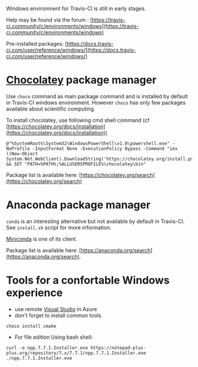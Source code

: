 
Windows environment for Travis-CI is still in early stages.

Help may be found via the forum : [https://travis-ci.community/c/environments/windows](https://travis-ci.community/c/environments/windows)

Pre-installed packages: [https://docs.travis-ci.com/user/reference/windows/](https://docs.travis-ci.com/user/reference/windows/)

# [Chocolatey](https://chocolatey.org) package manager

Use `choco` command as main package command and is installed by default in Travis-CI windows environment. However `choco` has only few packages available about scientific computing.

To install chocolatey, use following cmd shell command (cf [https://chocolatey.org/docs/installation](https://chocolatey.org/docs/installation))
```
@"%SystemRoot%\System32\WindowsPowerShell\v1.0\powershell.exe" -NoProfile -InputFormat None -ExecutionPolicy Bypass -Command "iex ((New-Object System.Net.WebClient).DownloadString('https://chocolatey.org/install.ps1'))" && SET "PATH=%PATH%;%ALLUSERSPROFILE%\chocolatey\bin"
```

Package list is available here: [https://chocolatey.org/search](https://chocolatey.org/search)

# Anaconda package manager

`conda` is an interesting alternative but not available by default in Travis-CI. See `install.sh` script for more information.

[Miniconda](https://docs.conda.io/en/latest/miniconda.html) is one of its client.

Package list is available here: [https://anaconda.org/search](https://anaconda.org/search).

# Tools for a confortable Windows experience

* use remote [Visual Studio](https://azuremarketplace.microsoft.com/fr-fr/marketplace/apps/category/compute?filters=virtual-machine-images%3Bmicrosoft%3Bwindows&page=1&subcategories=application-infrastructure&search=visual%20studio) in Azure
* don't forget to install common tools
```
choco install cmake
```
* For file edition
Using bash shell:
```     
curl -o npp.7.7.1.Installer.exe https://notepad-plus-plus.org/repository/7.x/7.7.1/npp.7.7.1.Installer.exe
./npp.7.7.1.Installer.exe
``` 

